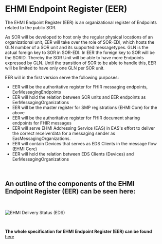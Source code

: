 # EHMI Endpoint Register (EER)

The EHMI Endpoint Register (EER) is an organizational register of Endpoints related to the public SOR.

As SOR will be developed to host only the regular physical locations of an organizational unit, EER will take over the role of SOR-EDI, 
which hosts the GLN number of a SOR unit and its supported messagetypes. 
GLN is the actual foreign key to SOR in SOR-EDI. In EER the foreign key to SOR will be the SORID. 
Thereby the SOR Unit will be able to have more Endpoints expressed by GLN. 
Until the transition of SOR to be able to handle this, EER will be limited to have only one GLN per SOR unit.

EER will in the first version serve the following purposes:

- EER will be the authoritative register for FHIR messaging endpoints, EerMessagingEndpoints
- EER will hold the relation between SOR units and EER endpoints as EerMessagingOrganizations
- EER will be the master register for SMP registrations (EHMI Core) for the above
- EER will be the authoritative register for FHIR document sharing endpoints for FHIR messages
- EER will serve EHMI Addressing Service (EAS) in EAS's effort to deliver the correct receiverdata for a messaging sender as EasMessagingOrganizations.
- EER will contain Devices that serves as EDS Clients in the message flow (EHMI Core)
- EER will hold the relation between EDS Clients (Devices) and EerMessagingOrganizations

<br/>

## An outline of the components of the EHMI Endpoint Register (EER) can be seen here:
    
<br/> 

![EHMI Delivery Status (EDS)](/ehmi/assets/images/ehmi-eas-and-eer.png )

<br/> 
  
**The whole specification for EHMI Endpoint Register (EER) can be found** 
<a href="https://build.fhir.org/ig/medcomdk/dk-ehmi-eer/" target="_blank">here</a>
    
